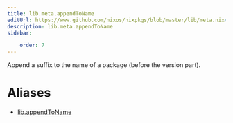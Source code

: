 ```yaml
---
title: lib.meta.appendToName
editUrl: https://www.github.com/nixos/nixpkgs/blob/master/lib/meta.nix#L54C18
description: lib.meta.appendToName
sidebar:

    order: 7
---
```


Append a suffix to the name of a package (before the version
part).


# Aliases

- [lib.appendToName](reference/lib/lib-appendToName)


